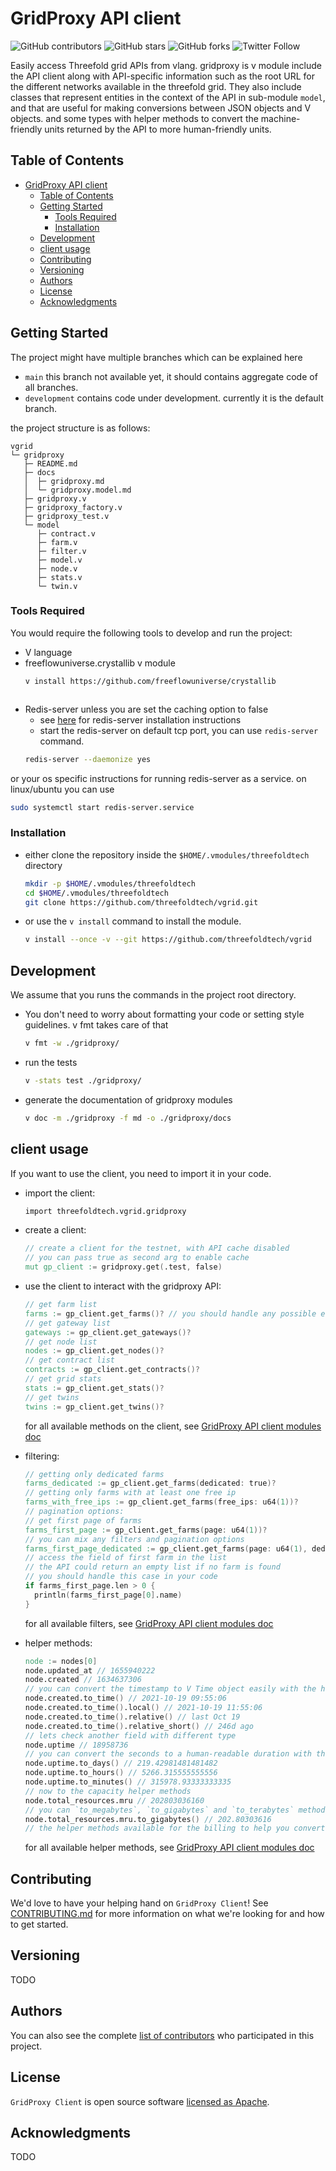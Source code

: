 # GridProxy API client

![GitHub contributors](https://img.shields.io/github/contributors/threefoldtech/vgrid)
![GitHub stars](https://img.shields.io/github/stars/threefoldtech/vgrid?style=social)
![GitHub forks](https://img.shields.io/github/forks/threefoldtech/vgrid?style=social)
![Twitter Follow](https://img.shields.io/twitter/follow/threefold_io?style=social)

Easily access Threefold grid APIs from vlang. gridproxy is v module include the API client along with API-specific information such as the root URL for the different networks available in the threefold grid. They also include classes that represent entities in the context of the API in sub-module `model`, and that are useful for making conversions between JSON objects and V objects. and some types with helper methods to convert the machine-friendly units returned by the API to more human-friendly units.




## Table of Contents
- [GridProxy API client](#gridproxy-api-client)
  - [Table of Contents](#table-of-contents)
  - [Getting Started](#getting-started)
    - [Tools Required](#tools-required)
    - [Installation](#installation)
  - [Development](#development)
  - [client usage](#client-usage)
  - [Contributing](#contributing)
  - [Versioning](#versioning)
  - [Authors](#authors)
  - [License](#license)
  - [Acknowledgments](#acknowledgments)

## Getting Started

The project might have multiple branches which can be explained here

* `main` this branch not available yet, it should contains aggregate code of all branches. 
* `development` contains code under development. currently it is the default branch.

the project structure is as follows:

```
vgrid
└─ gridproxy
   ├─ README.md
   ├─ docs
   │  ├─ gridproxy.md
   │  └─ gridproxy.model.md
   ├─ gridproxy.v
   ├─ gridproxy_factory.v
   ├─ gridproxy_test.v
   └─ model
      ├─ contract.v
      ├─ farm.v
      ├─ filter.v
      ├─ model.v
      ├─ node.v
      ├─ stats.v
      └─ twin.v

```

### Tools Required

You would require the following tools to develop and run the project:

* V language
* freeflowuniverse.crystallib v module
  ```sh
  v install https://github.com/freeflowuniverse/crystallib
  ```
  ```sh
* Redis-server unless you are set the caching option to false
  * see [here](https://redis.io/docs/getting-started/installation/) for redis-server installation instructions
  * start the redis-server on default tcp port, you can use `redis-server` command.
  ```sh
  redis-server --daemonize yes
  ```
or your os specific instructions for running redis-server as a service. on linux/ubuntu you can use 
  ```sh
  sudo systemctl start redis-server.service
  ```

### Installation

* either clone the repository inside the `$HOME/.vmodules/threefoldtech` directory
  ```sh
  mkdir -p $HOME/.vmodules/threefoldtech
  cd $HOME/.vmodules/threefoldtech
  git clone https://github.com/threefoldtech/vgrid.git
  ```
  
* or use the `v install` command to install the module.
  ```sh
  v install --once -v --git https://github.com/threefoldtech/vgrid
  ```

## Development
We assume that you runs the commands in the project root directory.
* You don't need to worry about formatting your code or setting style guidelines. v fmt takes care of that
  ```sh
  v fmt -w ./gridproxy/
  ```
* run the tests
  ```sh
  v -stats test ./gridproxy/ 
  ```
* generate the documentation of gridproxy modules
  ```sh
  v doc -m ./gridproxy -f md -o ./gridproxy/docs
  ```

## client usage

If you want to use the client, you need to import it in your code.

* import the client:
  ```v
  import threefoldtech.vgrid.gridproxy
  ```

* create a client:
  ```v
  // create a client for the testnet, with API cache disabled
  // you can pass true as second arg to enable cache
  mut gp_client := gridproxy.get(.test, false)
  ```

* use the client to interact with the gridproxy API:
  ```v
  // get farm list
  farms := gp_client.get_farms()? // you should handle any possible errors in your code
  // get gateway list
  gateways := gp_client.get_gateways()?
  // get node list
  nodes := gp_client.get_nodes()?
  // get contract list
  contracts := gp_client.get_contracts()?
  // get grid stats
  stats := gp_client.get_stats()?
  // get twins
  twins := gp_client.get_twins()?
  ```
  for all available methods on the client, see [GridProxy API client modules doc](./docs/)

* filtering:
  ```v
  // getting only dedicated farms
  farms_dedicated := gp_client.get_farms(dedicated: true)?
  // getting only farms with at least one free ip
  farms_with_free_ips := gp_client.get_farms(free_ips: u64(1))?
  // pagination options:
  // get first page of farms
  farms_first_page := gp_client.get_farms(page: u64(1))?
  // you can mix any filters and pagination options
  farms_first_page_dedicated := gp_client.get_farms(page: u64(1), dedicated: true)?
  // access the field of first farm in the list
  // the API could return an empty list if no farm is found
  // you should handle this case in your code
  if farms_first_page.len > 0 {
    println(farms_first_page[0].name)
  }
  ```

  for all available filters, see [GridProxy API client modules doc](./docs/)

* helper methods:
  ```v
  node := nodes[0]
  node.updated_at // 1655940222
  node.created // 1634637306
  // you can convert the timestamp to V Time object easily with the helper method
  node.created.to_time() // 2021-10-19 09:55:06
  node.created.to_time().local() // 2021-10-19 11:55:06
  node.created.to_time().relative() // last Oct 19
  node.created.to_time().relative_short() // 246d ago
  // lets check another field with different type
  node.uptime // 18958736
  // you can convert the seconds to a human-readable duration with the helper method
  node.uptime.to_days() // 219.42981481481482
  node.uptime.to_hours() // 5266.315555555556
  node.uptime.to_minutes() // 315978.93333333335
  // now to the capacity helper methods
  node.total_resources.mru // 202803036160
  // you can `to_megabytes`, `to_gigabytes` and `to_terabytes` methods on any resources field.
  node.total_resources.mru.to_gigabytes() // 202.80303616
  // the helper methods available for the billing to help you convert the TFT units as well
  ```
  for all available helper methods, see [GridProxy API client modules doc](./docs/)

## Contributing

We'd love to have your helping hand on `GridProxy Client`! See [CONTRIBUTING.md] for more information on what we're looking for and how to get started.

## Versioning

TODO

## Authors

You can also see the complete [list of contributors][contributors] who participated in this project.

## License

`GridProxy Client` is open source software [licensed as Apache][license].

## Acknowledgments

TODO

[//]: # (HyperLinks)

[GitHub Repository]: https://github.com/threefoldtech/vgrid
[CONTRIBUTING.md]: https://github.com/threefoldtech/vgrid/blob/development/CONTRIBUTING.md
[tags]: https://github.com/threefoldtech/vgrid/tags

[contributors]: https://github.com/threefoldtech/vgrid/contributors
[license]: https://github.com/threefoldtech/vgrid/blob/development/LICENSE